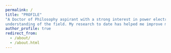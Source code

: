 ```yaml
---
permalink: /
title: "PROFILE"
"A Doctor of Philosophy aspirant with a strong interest in power electronics for electric vehicles and a substantial
understanding of the field. My research to date has helped me improve my skills in the field of electrical vehicles, which I am enthusiastic about." :
author_profile: true
redirect_from: 
  - /about/
  - /about.html
---
```

